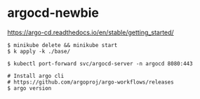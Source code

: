 # argocd-newbie

https://argo-cd.readthedocs.io/en/stable/getting_started/

```
$ minikube delete && minikube start
$ k apply -k ./base/

$ kubectl port-forward svc/argocd-server -n argocd 8080:443

# Install argo cli
# https://github.com/argoproj/argo-workflows/releases
$ argo version
```
